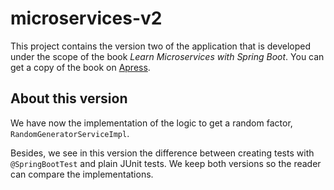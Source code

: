 # microservices-v2

This project contains the version two of the application that is developed under the scope of the book *Learn Microservices with Spring Boot*. You can get a copy of the book on [Apress](http://www.apress.com/gp/book/9781484231647).

## About this version

We have now the implementation of the logic to get a random factor, `RandomGeneratorServiceImpl`.

Besides, we see in this version the difference between creating tests with `@SpringBootTest` and plain JUnit tests. We keep both versions so the reader can compare the implementations.
